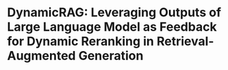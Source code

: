 # DynamicRAG: Leveraging Outputs of Large Language Model as Feedback for Dynamic Reranking in Retrieval-Augmented Generation